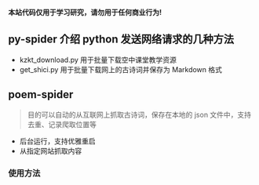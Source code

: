 
**本站代码仅用于学习研究，请勿用于任何商业行为!**

## py-spider 介绍 python 发送网络请求的几种方法

* kzkt_download.py 用于批量下载空中课堂教学资源
* get_shici.py 用于批量下载网上的古诗词并保存为 Markdown 格式

## poem-spider

> 目的可以自动的从互联网上抓取古诗词，保存在本地的 json 文件中，支持去重、记录爬取位置等

* 后台运行，支持优雅重启
* 从指定网站抓取内容

### 使用方法